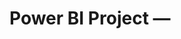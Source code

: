 # Power BI Project — <Title>

## Overview
Brief 2–3 sentence summary — what business problem or question is this dashboard answering?

## Objectives
- Bullet point specific goals or KPIs tracked

## Key Insights
- Insight 1
- Insight 2
- Insight 3 (optional → brief and punchy)

## Dashboard Preview
![Dashboard Screenshot](./dashboard.png)

## Tools & Methods
- Power BI (DAX, data modeling, relationships, etc.)
- Data source(s): e.g. Sales CSV 2023, SQL database, etc.

## Outcome / Impact
Short summary — what decisions, actions, or value this enables.
